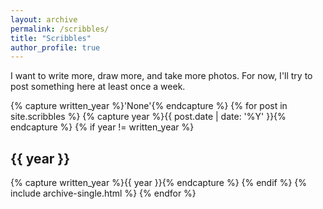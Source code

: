```yaml
---
layout: archive
permalink: /scribbles/
title: "Scribbles"
author_profile: true
---
```


I want to write more, draw more, and take more photos. For now, I'll try to post something here at least once a week. 

{% capture written_year %}'None'{% endcapture %}
{% for post in site.scribbles %}
  {% capture year %}{{ post.date | date: '%Y' }}{% endcapture %}
  {% if year != written_year %}
    <h2 id="{{ year | slugify }}" class="archive__subtitle">{{ year }}</h2>
    {% capture written_year %}{{ year }}{% endcapture %}
  {% endif %}
  {% include archive-single.html %}
{% endfor %}
